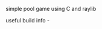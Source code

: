 simple pool game using C and raylib

useful build info - [](https://github.com/raysan5/raylib/blob/master/projects/CMake/README.md)

